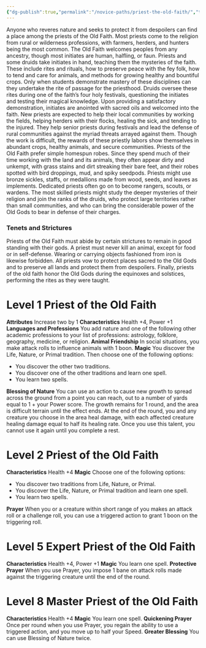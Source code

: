 ```yaml
---
{"dg-publish":true,"permalink":"/novice-paths/priest-the-old-faith/","tags":["Magic"]}
---
```


Anyone who reveres nature and seeks to protect it from despoilers can find a place among the priests of the Old Faith. Most priests come to the religion from rural or wilderness professions, with farmers, herders, and hunters being the most common. The Old Faith welcomes peoples from any ancestry, though most initiates are human, halfling, or faun.
Priests and some druids take initiates in hand, teaching them the mysteries of the faith. These include rites and rituals, how to preserve peace with the fey folk, how to tend and care for animals, and methods for growing healthy and bountiful crops. Only when students demonstrate mastery of these disciplines can they undertake the rite of passage for the priesthood.
Druids oversee these rites during one of the faith’s four holy festivals, questioning the initiates and testing their magical knowledge. Upon providing a satisfactory demonstration, initiates are anointed with sacred oils and welcomed into the faith.
New priests are expected to help their local communities by working the fields, helping herders with their flocks, healing the sick, and tending to the injured.
They help senior priests during festivals and lead the defense of rural communities against the myriad threats arrayed against them. Though the work is difficult, the rewards of these priestly labors show themselves in abundant crops, healthy animals, and secure communities.
Priests of the Old Faith prefer simple homespun robes. Since they spend much of their time working with the land and its animals, they often appear dirty and unkempt, with grass stains and dirt streaking their bare feet, and their robes spotted with bird droppings, mud, and spiky seedpods. Priests might use bronze sickles, staffs, or medallions made from wood, seeds, and leaves as implements.
Dedicated priests often go on to become rangers, scouts, or wardens. The most skilled priests might study the deeper mysteries of their religion and join the ranks of the druids, who protect large territories rather than small communities, and who can bring the considerable power of the Old Gods to bear in defense of their charges.
### Tenets and Strictures
Priests of the Old Faith must abide by certain strictures to remain in good standing with their gods. A priest must never kill an animal, except for food or in self-defense. Wearing or carrying objects fashioned from iron is likewise forbidden. All priests vow to protect places sacred to the Old Gods and to preserve all lands and protect them from despoilers. Finally, priests of the old faith honor the Old Gods during the equinoxes and solstices, performing the rites as they were taught.
# Level 1 Priest of the Old Faith
**Attributes** Increase two by 1
**Characteristics** Health +4, Power +1
**Languages and Professions** You add nature and one of the following other academic professions to your list of professions: astrology, folklore, geography, medicine, or religion.
**Animal Friendship** In social situations, you make attack rolls to influence animals with 1 boon.
**Magic** You discover the Life, Nature, or Primal tradition.
Then choose one of the following options:
- You discover the other two traditions.
- You discover one of the other traditions and learn one spell.
- You learn two spells.

**Blessing of Nature** You can use an action to cause new growth to spread across the ground from a point you can reach, out to a number of yards equal to 1 + your Power score. The growth remains for 1 round, and the area is difficult terrain until the effect ends. At the end of the round, you and any creature you choose in the area heal damage, with each affected creature healing damage equal to half its healing rate. Once you use this talent, you cannot use it again until you complete a rest.
# Level 2 Priest of the Old Faith
**Characteristics** Health +4
**Magic** Choose one of the following options:
- You discover two traditions from Life, Nature, or Primal.
- You discover the Life, Nature, or Primal tradition and learn one spell.
- You learn two spells.

**Prayer** When you or a creature within short range of you makes an attack roll or a challenge roll, you can use a triggered action to grant 1 boon on the triggering roll.
# Level 5 Expert Priest of the Old Faith
**Characteristics** Health +4, Power +1
**Magic** You learn one spell.
**Protective Prayer** When you use Prayer, you impose 1 bane on attack rolls made against the triggering creature until the end of the round.
# Level 8 Master Priest of the Old Faith
**Characteristics** Health +4
**Magic** You learn one spell.
**Quickening Prayer** Once per round when you use Prayer, you regain the ability to use a triggered action, and you move up to half your Speed.
**Greater Blessing** You can use Blessing of Nature twice.